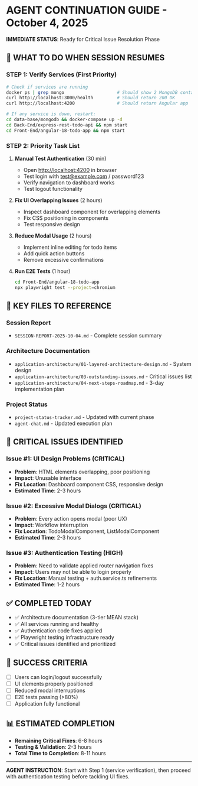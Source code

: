 # AGENT CONTINUATION GUIDE - October 4, 2025

**IMMEDIATE STATUS**: Ready for Critical Issue Resolution Phase

## 🎯 **WHAT TO DO WHEN SESSION RESUMES**

### **STEP 1: Verify Services (First Priority)**

```bash
# Check if services are running
docker ps | grep mongo                    # Should show 2 MongoDB containers
curl http://localhost:3000/health         # Should return 200 OK
curl http://localhost:4200                # Should return Angular app

# If any service is down, restart:
cd data-base/mongodb && docker-compose up -d
cd Back-End/express-rest-todo-api && npm start
cd Front-End/angular-18-todo-app && npm start
```

### **STEP 2: Priority Task List**

1. **Manual Test Authentication** (30 min)
   - Open <http://localhost:4200> in browser
   - Test login with <test@example.com> / password123
   - Verify navigation to dashboard works
   - Test logout functionality

2. **Fix UI Overlapping Issues** (2 hours)
   - Inspect dashboard component for overlapping elements
   - Fix CSS positioning in components
   - Test responsive design

3. **Reduce Modal Usage** (2 hours)
   - Implement inline editing for todo items
   - Add quick action buttons
   - Remove excessive confirmations

4. **Run E2E Tests** (1 hour)

   ```bash
   cd Front-End/angular-18-todo-app
   npx playwright test --project=chromium
   ```

## 📁 **KEY FILES TO REFERENCE**

### **Session Report**

- `SESSION-REPORT-2025-10-04.md` - Complete session summary

### **Architecture Documentation**

- `application-architecture/01-layered-architecture-design.md` - System design
- `application-architecture/03-outstanding-issues.md` - Critical issues list
- `application-architecture/04-next-steps-roadmap.md` - 3-day implementation plan

### **Project Status**

- `project-status-tracker.md` - Updated with current phase
- `agent-chat.md` - Updated execution plan

## 🚨 **CRITICAL ISSUES IDENTIFIED**

### **Issue #1: UI Design Problems** (CRITICAL)

- **Problem**: HTML elements overlapping, poor positioning
- **Impact**: Unusable interface
- **Fix Location**: Dashboard component CSS, responsive design
- **Estimated Time**: 2-3 hours

### **Issue #2: Excessive Modal Dialogs** (CRITICAL)

- **Problem**: Every action opens modal (poor UX)
- **Impact**: Workflow interruption
- **Fix Location**: TodoModalComponent, ListModalComponent
- **Estimated Time**: 2-3 hours

### **Issue #3: Authentication Testing** (HIGH)

- **Problem**: Need to validate applied router navigation fixes
- **Impact**: Users may not be able to login properly
- **Fix Location**: Manual testing + auth.service.ts refinements
- **Estimated Time**: 1-2 hours

## ✅ **COMPLETED TODAY**

- ✅ Architecture documentation (3-tier MEAN stack)
- ✅ All services running and healthy
- ✅ Authentication code fixes applied
- ✅ Playwright testing infrastructure ready
- ✅ Critical issues identified and prioritized

## 🎯 **SUCCESS CRITERIA**

- [ ] Users can login/logout successfully
- [ ] UI elements properly positioned
- [ ] Reduced modal interruptions
- [ ] E2E tests passing (>80%)
- [ ] Application fully functional

## 📊 **ESTIMATED COMPLETION**

- **Remaining Critical Fixes**: 6-8 hours
- **Testing & Validation**: 2-3 hours
- **Total Time to Completion**: 8-11 hours

---

**AGENT INSTRUCTION**: Start with Step 1 (service verification), then proceed with authentication testing before tackling UI fixes.
